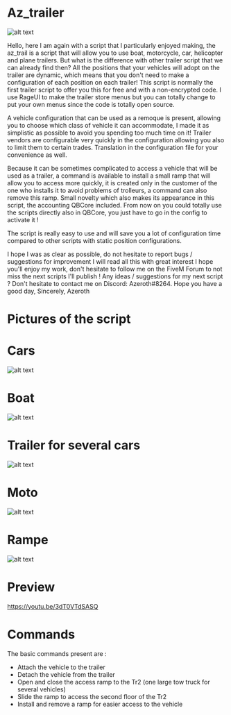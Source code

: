 # Az_trailer

![alt text](https://media.discordapp.net/attachments/912680553503948821/998900051281715280/Email_Header_3.png)

Hello, here I am again with a script that I particularly enjoyed making, the az_trail is a script that will allow you to use boat, motorcycle, car, helicopter and plane trailers. But what is the difference with other trailer script that we can already find then? All the positions that your vehicles will adopt on the trailer are dynamic, which means that you don't need to make a configuration of each position on each trailer! This script is normally the first trailer script to offer you this for free and with a non-encrypted code. I use RageUI to make the trailer store menus but you can totally change to put your own menus since the code is totally open source.

A vehicle configuration that can be used as a remoque is present, allowing you to choose which class of vehicle it can accommodate, I made it as simplistic as possible to avoid you spending too much time on it!
Trailer vendors are configurable very quickly in the configuration allowing you also to limit them to certain trades.
Translation in the configuration file for your convenience as well.

Because it can be sometimes complicated to access a vehicle that will be used as a trailer, a command is available to install a small ramp that will allow you to access more quickly, it is created only in the customer of the one who installs it to avoid problems of trolleurs, a command can also remove this ramp.
Small novelty which also makes its appearance in this script, the accounting QBCore included. From now on you could totally use the scripts directly also in QBCore, you just have to go in the config to activate it !

The script is really easy to use and will save you a lot of configuration time compared to other scripts with static position configurations.

I hope I was as clear as possible, do not hesitate to report bugs / suggestions for improvement I will read all this with great interest
I hope you'll enjoy my work, don't hesitate to follow me on the FiveM Forum to not miss the next scripts I'll publish !
Any ideas / suggestions for my next script ? Don't hesitate to contact me on Discord: Azeroth#8264.
Hope you have a good day,
Sincerely, Azeroth

# Pictures of the script

# Cars
![alt text](https://cdn.discordapp.com/attachments/912680553503948821/998900214884741140/auto.PNG?width=1440&height=611)
# Boat
![alt text](https://cdn.discordapp.com/attachments/912680553503948821/998900215190933555/bateau.PNG)
# Trailer for several cars
![alt text](https://cdn.discordapp.com/attachments/912680553503948821/998900215539044433/bigauto.PNG?width=1440&height=513)
# Moto
![alt text](https://cdn.discordapp.com/attachments/912680553503948821/998900215803293706/moto.PNG?width=1440&height=499)
# Rampe
![alt text](https://cdn.discordapp.com/attachments/912680553503948821/998900216193355817/rampe.PNG?width=1263&height=701)
# Preview
https://youtu.be/3dT0VTdSASQ

# Commands
The basic commands present are :
- Attach the vehicle to the trailer
- Detach the vehicle from the trailer
- Open and close the access ramp to the Tr2 (one large tow truck for several vehicles)
- Slide the ramp to access the second floor of the Tr2
- Install and remove a ramp for easier access to the vehicle